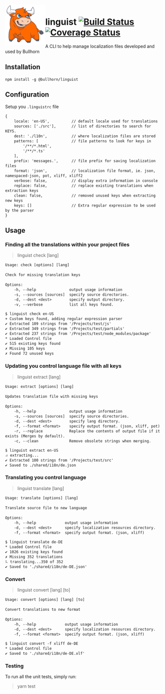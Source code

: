 <img src="bully.png" align="left" width="130" />

# linguist [![Build Status](https://travis-ci.org/bullhorn/linguist.svg?branch=master)](https://travis-ci.org/bullhorn/linguist) [![Coverage Status](https://codecov.io/github/bullhorn/linguist/coverage.svg?branch=master)](https://codecov.io/gh/bullhorn/linguist)

A CLI to help manage localization files developed and used by Bullhorn
## Installation

```npm install -g @bullhorn/linguist```

## Configuration

Setup you `.linguistrc` file

```
{
    locale: 'en-US',          // default locale used for translations
    sources: ['./src'],       // list of directories to search for KEYS.
    dest: './l10n',           // where localization files are stored
    patterns: [               // file patterns to look for keys in
        '/**/*.html',
        '/**/*.ts'
    ],
    prefix: 'messages.',      // file prefix for saving localization files
    format: 'json',           // localization file format, ie. json, namespaced-json, pot, xliff, xliff2
    verbose: false,           // display extra information in console
    replace: false,           // replace existing translations when extraction keys
    clean: false,             // removed unused keys when extracting new keys
    keys: []                  // Extra regular expression to be used by the parser
}
```

## Usage

### Finding all the translations within your project files

>  linguist check [lang]

```
Usage: check [options] [lang]

Check for missing translation keys

Options:
    -h, --help               output usage information
    -s, --sources [sources]  specify source directories.
    -d, --dest <dest>        specify output directory.
    -v, --verbose            list all keys found.
```

```
$ linguist check en-US
+ Custom keys found, adding regular expression parser
✔︎ Extracted 109 strings from '/Projects/test/js'
✔︎ Extracted 349 strings from '/Projects/test/partials'
✔︎ Extracted 237 strings from '/Projects/test/node_modules/package'
* Loaded Control file
✔︎ 515 existing keys found
✗ Missing 105 keys
✗ Found 72 unused keys
```

### Updating you control language file with all keys

> linguist extract [lang]

```
Usage: extract [options] [lang]

Updates translation file with missing keys

Options:
    -h, --help               output usage information
    -s, --sources [sources]  specify source directories.
    -d, --dest <dest>        specify lang directory.
    -f, --format <format>    specify output format. (json, xliff, pot)
    -r, --replace            Replace the contents of output file if it exists (Merges by default).
    -c, --clean              Remove obsolete strings when merging.
```

``` 
$ linguist extract en-US
⠴ extracting...
✔︎ Extracted 100 strings from '/Projects/test/src'
✔︎ Saved to ./shared/i18n/de.json
```

### Translating you control language

> linguist translate [lang]

```
Usage: translate [options] [lang]

Translate source file to new language

Options:
    -h, --help             output usage information
    -d, --dest <dest>      specify localization resources directory.
    -f, --format <format>  specify output format. (json, xliff)
```

```
$ linguist translate de-DE
* Loaded Control file
✔︎ 1026 existing keys found
✗ Missing 352 translations
⠧ translating...350 of 352
✔︎ Saved to './shared/i18n/de-DE.json'
```

### Convert

> linguist convert [lang] [to]

```
Usage: convert [options] [lang] [to]

Convert translations to new format

Options:
    -h, --help             output usage information
    -d, --dest <dest>      specify localization resources directory.
    -f, --format <format>  specify output format. (json, xliff)
```

```
$ linguist convert -f xliff de-DE
* Loaded Control file
✔︎ Saved to './shared/i18n/de-DE.xlf'
```

### Testing

To run all the unit tests, simply run:

> yarn test

